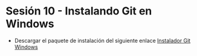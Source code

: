 # Sesión 10 - Instalando Git en Windows 

+ Descargar el paquete de instalación del siguiente enlace [Instalador Git Windows](http://https://git-scm.com/download/win "Instalador Git Windows")